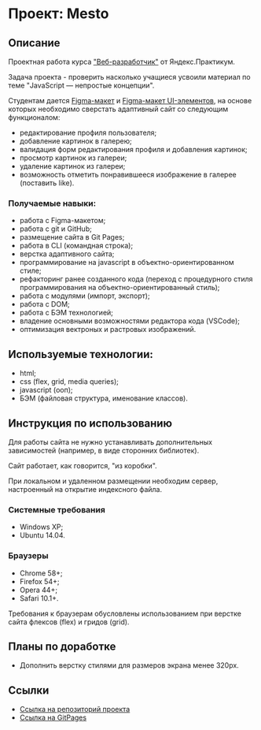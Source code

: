 # **Проект: Mesto**

## **Описание**

Проектная работа курса ["Веб-разработчик"](https://practicum.yandex.ru/web/) от Яндекс.Практикум.

Задача проекта - проверить насколько учащиеся усвоили материал по теме "JavaScript — непростые концепции".

Студентам дается [Figma-макет](https://www.figma.com/file/2cn9N9jSkmxD84oJik7xL7/JavaScript.-Sprint-4?node-id=0%3A1) и [Figma-макет UI-элементов](https://www.figma.com/file/bjyvbKKJN2naO0ucURl2Z0/JavaScript.-Sprint-5?node-id=0%3A1), на основе которых необходимо сверстать адаптивный сайт со следующим функционалом:
* редактирование профиля пользователя;
* добавление картинок в галерею;
* валидация форм редактирования профиля и добавления картинок;
* просмотр картинок из галереи;
* удаление картинок из галереи;
* возможность отметить понравившееся изображение в галерее (поставить like).

### **Получаемые навыки:**
* работа с Figma-макетом;
* работа с git и GitHub;
* размещение сайта в Git Pages;
* работа в CLI (командная строка);
* верстка адаптивного сайта;
* программирование на javascript в объектно-ориентированном стиле;
* рефакторинг ранее созданного кода (переход с процедурного стиля программирования на объектно-ориентированный стиль);
* работа с модулями (импорт, экспорт);
* работа с DOM;
* работа с БЭМ технологией;
* владение основными возможностями редактора кода (VSCode);
* оптимизация вектроных и растровых изображений.

## **Используемые технологии:**
* html;
* css (flex, grid, media queries);
* javascript (ооп);
* БЭМ (файловая структура, именование классов).

## **Инструкция по использованию**
Для работы сайта не нужно устанавливать дополнительных зависимостей (например, в виде сторонних библиотек).

Сайт работает, как говорится, "из коробки".

При локальном и удаленном размещении необходим сервер, настроенный на открытие индексного файла.

### **Системные требования**
* Windows XP;
* Ubuntu 14.04.

### **Браузеры**
- Chrome 58+;
- Firefox 54+;
- Opera 44+;
- Safari 10.1+.

Требования к браузерам обусловлены использованием при верстке сайта флексов (flex) и гридов (grid).

## **Планы по доработке**

* Дополнить верстку стилями для размеров экрана менее 320px.

## **Ссылки**

* [Ссылка на репозиторий проекта](https://github.com/dvsolodov/mesto)
* [Ссылка на GitPages](https://dvsolodov.github.io/mesto/)


